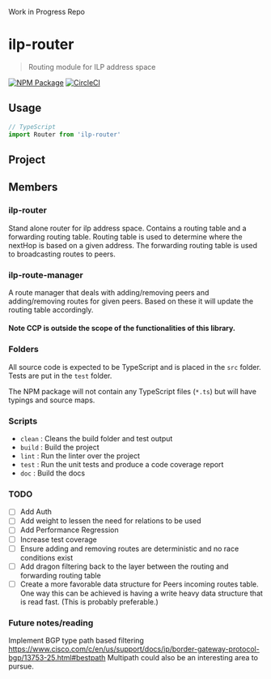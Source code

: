 Work in Progress Repo

# ilp-router
> Routing module for ILP address space

[![NPM Package](https://img.shields.io/npm/v/ilp-router.svg?style=flat)](https://npmjs.org/package/ilp-router)
[![CircleCI](https://circleci.com/gh/interledgerjs/ilp-router.svg?style=shield)](https://circleci.com/gh/interledgerjs/ilp-router)

## Usage

```js
// TypeScript
import Router from 'ilp-router'


```

## Project


## Members

### ilp-router
Stand alone router for ilp address space. Contains a routing table and a forwarding routing table. Routing table is used to determine where the nextHop is based on a given address. The forwarding routing table is used to broadcasting routes to peers.

### ilp-route-manager
A route manager that deals with adding/removing peers and adding/removing routes for given peers. Based on these it will update the routing table accordingly.

#### Note CCP is outside the scope of the functionalities of this library.

### Folders

All source code is expected to be TypeScript and is placed in the `src` folder. Tests are put in the `test` folder.

The NPM package will not contain any TypeScript files (`*.ts`) but will have typings and source maps.

### Scripts

  - `clean` : Cleans the build folder and test output
  - `build` : Build the project
  - `lint`  : Run the linter over the project
  - `test`  : Run the unit tests and produce a code coverage report
  - `doc`   : Build the docs

### TODO
- [ ] Add Auth
- [ ] Add weight to lessen the need for relations to be used
- [ ] Add Performance Regression
- [ ] Increase test coverage
- [ ] Ensure adding and removing routes are deterministic and no race conditions exist
- [ ] Add dragon filtering back to the layer between the routing and forwarding routing table
- [ ] Create a more favorable data structure for Peers incoming routes table. One way this can be achieved is having a write heavy data structure that is read fast. (This is probably preferable.)

### Future notes/reading
Implement BGP type path based filtering
https://www.cisco.com/c/en/us/support/docs/ip/border-gateway-protocol-bgp/13753-25.html#bestpath
Multipath could also be an interesting area to pursue.